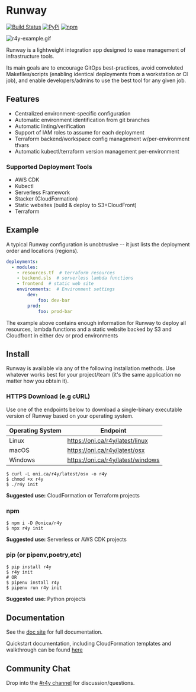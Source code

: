 # Runway

[![Build Status](https://travis-ci.org/onicagroup/r4y.svg?branch=master)](https://travis-ci.org/onicagroup/r4y)
[![PyPi](https://img.shields.io/pypi/v/r4y?style=flat)](https://pypi.org/project/r4y/)
[![npm](https://img.shields.io/npm/v/@onica/r4y?style=flat)](https://www.npmjs.com/package/@onica/r4y)

![r4y-example.gif](https://raw.githubusercontent.com/onicagroup/r4y/master/docs/r4y-example.gif)

Runway is a lightweight integration app designed to ease management of infrastructure tools.

Its main goals are to encourage GitOps best-practices, avoid convoluted Makefiles/scripts (enabling identical deployments from a workstation or CI job), and enable developers/admins to use the best tool for any given job.


## Features

* Centralized environment-specific configuration
* Automatic environment identification from git branches
* Automatic linting/verification
* Support of IAM roles to assume for each deployment
* Terraform backend/workspace config management w/per-environment tfvars
* Automatic kubectl/terraform version management per-environment

### Supported Deployment Tools

* AWS CDK
* Kubectl
* Serverless Framework
* Stacker (CloudFormation)
* Static websites (build & deploy to S3+CloudFront)
* Terraform


## Example

A typical Runway configuration is unobtrusive -- it just lists the deployment order and locations (regions).

```yml
deployments:
  - modules:
    - resources.tf  # terraform resources
    - backend.sls  # serverless lambda functions
    - frontend  # static web site
    environments:  # Environment settings
        dev:
            foo: dev-bar
        prod:
            foo: prod-bar
```

The example above contains enough information for Runway to deploy all resources, lambda functions and a static website backed by S3 and Cloudfront in either dev or prod environments


## Install

Runway is available via any of the following installation methods. Use whatever works best for your project/team (it's the same application no matter how you obtain it).

### HTTPS Download (e.g cURL)

Use one of the endpoints below to download a single-binary executable version of Runway based on your operating system.

| Operating System | Endpoint                               |
|------------------|----------------------------------------|
| Linux            | <https://oni.ca/r4y/latest/linux>   |
| macOS            | <https://oni.ca/r4y/latest/osx>     |
| Windows          | <https://oni.ca/r4y/latest/windows> |

```shell
$ curl -L oni.ca/r4y/latest/osx -o r4y
$ chmod +x r4y
$ ./r4y init
```

**Suggested use:** CloudFormation or Terraform projects


### npm

```shell
$ npm i -D @onica/r4y
$ npx r4y init
```

**Suggested use:** Serverless or AWS CDK projects


### pip (or pipenv,poetry,etc)

```shell
$ pip install r4y
$ r4y init
# OR
$ pipenv install r4y
$ pipenv run r4y init
```

**Suggested use:** Python projects


## Documentation

See the [doc site](https://docs.onica.com/projects/r4y) for full documentation.

Quickstart documentation, including CloudFormation templates and walkthrough can be found [here](https://docs.onica.com/projects/r4y/en/latest/quickstart.html)

## Community Chat

Drop into the [#r4y channel](https://kiwiirc.com/client/irc.freenode.net/?nick=RunwayHelp?#r4y) for discussion/questions.
